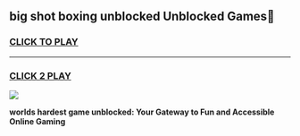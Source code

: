 
## big shot boxing unblocked Unblocked Games👋
<h3>
<a href="https://premium.freeplayer.one?title=big_shot_boxing_unblocked&ref=16F">CLICK TO PLAY</a></h3>
<hr>

<h3>
<a href="https://premium.freeplayer.one?title=big_shot_boxing_unblocked&ref=16F">CLICK 2 PLAY</a>
  
</h3>

<a href="https://premium.freeplayer.one?title=big_shot_boxing_unblocked&ref=16F/"><img src="https://clearcache.store/games.png"></a>


**worlds hardest game unblocked: Your Gateway to Fun and Accessible Online Gaming**
